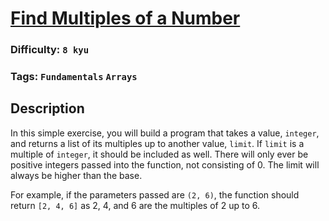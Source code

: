 # [Find Multiples of a Number](https://www.codewars.com/kata/58ca658cc0d6401f2700045f)

### Difficulty: `8 kyu`

### Tags: `Fundamentals` `Arrays`

## Description

In this simple exercise, you will build a program that takes a value, `integer`, and returns a list of its multiples up to another value, `limit`. If `limit` is a multiple of `integer`, it should be included as well. There will only ever be positive integers passed into the function, not consisting of 0. The limit will always be higher than the base.

For example, if the parameters passed are `(2, 6)`, the function should return `[2, 4, 6]` as 2, 4, and 6 are the multiples of 2 up to 6.